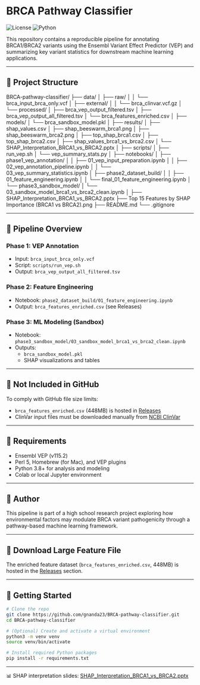# BRCA Pathway Classifier

![License](https://img.shields.io/badge/license-MIT-blue.svg)
![Python](https://img.shields.io/badge/python-3.8%2B-blue)

This repository contains a reproducible pipeline for annotating BRCA1/BRCA2 variants using the Ensembl Variant Effect Predictor (VEP) and summarizing key variant statistics for downstream machine learning applications.

---

## 📁 Project Structure

BRCA-pathway-classifier/
├── data/
│   ├── raw/
│   │   └── brca_input_brca_only.vcf
│   ├── external/
│   │   └── brca_clinvar.vcf.gz
│   └── processed/
│       ├── brca_vep_output_filtered.tsv
│       ├── brca_vep_output_all_filtered.tsv
│       └── brca_features_enriched.csv
│
├── models/
│   └── brca_sandbox_model.pkl
│
├── results/
│   ├── shap_values.csv
│   ├── shap_beeswarm_brca1.png
│   ├── shap_beeswarm_brca2.png
│   ├── top_shap_brca1.csv
│   ├── top_shap_brca2.csv
│   ├── shap_values_brca1_vs_brca2.csv
│   └── SHAP_Interpretation_BRCA1_vs_BRCA2.pptx
│
├── scripts/
│   ├── run_vep.sh
│   └── vep_summary_stats.py
│
├── notebooks/
│   ├── phase1_vep_annotation/
│   │   ├── 01_vep_input_preparation.ipynb
│   │   ├── 02_vep_annotation_pipeline.ipynb
│   │   └── 03_vep_summary_statistics.ipynb
│   ├── phase2_dataset_build/
│   │   ├── 01_feature_engineering.ipynb
│   │   └── final_01_feature_engineering.ipynb
│   └── phase3_sandbox_model/
│       └── 03_sandbox_model_brca1_vs_brca2_clean.ipynb
│
├── SHAP_Interpretation_BRCA1_vs_BRCA2.pptx
├── Top 15 Features by SHAP Importance (BRCA1 vs BRCA2).png
├── README.md
└── .gitignore

---

## 🧪 Pipeline Overview

### Phase 1: VEP Annotation
- Input: `brca_input_brca_only.vcf`
- Script: `scripts/run_vep.sh`
- Output: `brca_vep_output_all_filtered.tsv`

### Phase 2: Feature Engineering
- Notebook: `phase2_dataset_build/01_feature_engineering.ipynb`
- Output: `brca_features_enriched.csv` (see Releases)

### Phase 3: ML Modeling (Sandbox)
- Notebook: `phase3_sandbox_model/03_sandbox_model_brca1_vs_brca2_clean.ipynb`
- Outputs:
  - `brca_sandbox_model.pkl`
  - SHAP visualizations and tables

---

## 🚫 Not Included in GitHub

To comply with GitHub file size limits:
- `brca_features_enriched.csv` (448MB) is hosted in [Releases](https://github.com/gnanda23/BRCA-pathway-classifier/releases)
- ClinVar input files must be downloaded manually from [NCBI ClinVar](https://www.ncbi.nlm.nih.gov/clinvar/)

---

## 📌 Requirements

- Ensembl VEP (v115.2)
- Perl 5, Homebrew (for Mac), and VEP plugins
- Python 3.8+ for analysis and modeling
- Colab or local Jupyter environment

---

## 👥 Author

This pipeline is part of a high school research project exploring how environmental factors may modulate BRCA variant pathogenicity through a pathway-based machine learning framework.

---

## 🔗 Download Large Feature File

The enriched feature dataset (`brca_features_enriched.csv`, 448MB) is hosted in the [Releases](https://github.com/gnanda23/BRCA-pathway-classifier/releases) section.

---

## 🚀 Getting Started

```bash
# Clone the repo
git clone https://github.com/gnanda23/BRCA-pathway-classifier.git
cd BRCA-pathway-classifier

# (Optional) Create and activate a virtual environment
python3 -m venv venv
source venv/bin/activate

# Install required Python packages
pip install -r requirements.txt
```
---

📊 SHAP interpretation slides: [SHAP_Interpretation_BRCA1_vs_BRCA2.pptx](./SHAP_Interpretation_BRCA1_vs_BRCA2.pptx)

